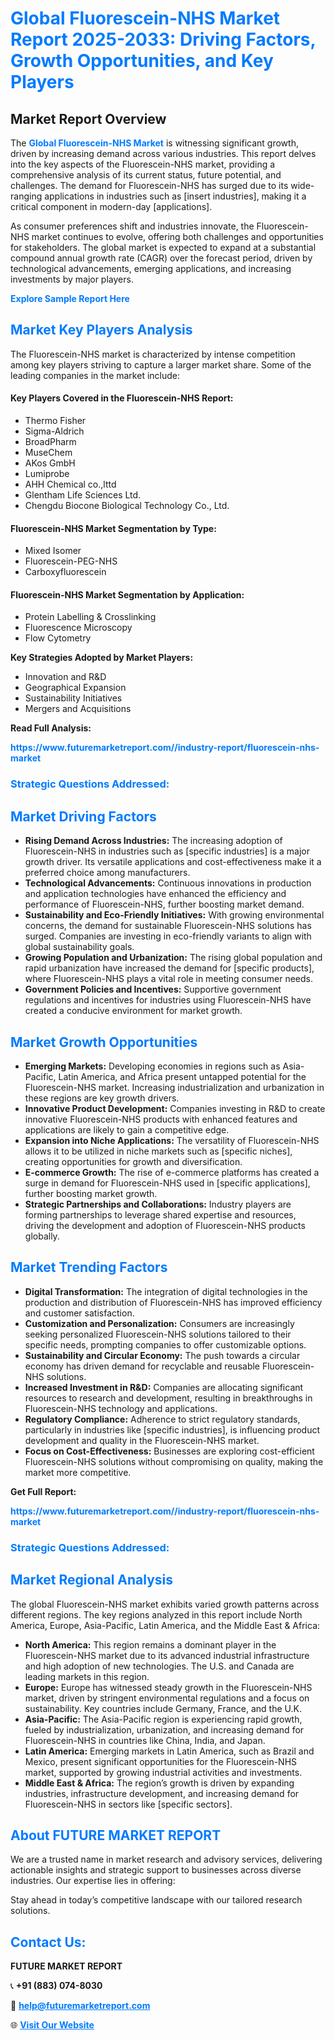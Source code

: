 <h1 style="color: #007BFF;">Global Fluorescein-NHS Market Report 2025-2033: Driving Factors, Growth Opportunities, and Key Players</h1>

<section id="overview">
<h2>Market Report Overview</h2>
<p>The <a href="https://www.futuremarketreport.com//industry-report/fluorescein-nhs-market" style="color: #007BFF; text-decoration: none;"><strong>Global Fluorescein-NHS Market</strong></a> is witnessing significant growth, driven by increasing demand across various industries. This report delves into the key aspects of the Fluorescein-NHS market, providing a comprehensive analysis of its current status, future potential, and challenges. The demand for Fluorescein-NHS has surged due to its wide-ranging applications in industries such as [insert industries], making it a critical component in modern-day [applications].</p>
<p>As consumer preferences shift and industries innovate, the Fluorescein-NHS market continues to evolve, offering both challenges and opportunities for stakeholders. The global market is expected to expand at a substantial compound annual growth rate (CAGR) over the forecast period, driven by technological advancements, emerging applications, and increasing investments by major players.</p>
</section>

<section id="overview">
<p><a href="https://www.futuremarketreport.com//request-sample/reportId=50275" style="color: #007BFF; text-decoration: none;"><strong>Explore Sample Report Here</strong></a></p>
</section>

<section id="key-players">
<h2 style="color: #007BFF;">Market Key Players Analysis</h2>
<p>The Fluorescein-NHS market is characterized by intense competition among key players striving to capture a larger market share. Some of the leading companies in the market include:</p>
<h4>Key Players Covered in the Fluorescein-NHS Report:</h4>
<ul><li>Thermo Fisher</li><li>Sigma-Aldrich</li><li>BroadPharm</li><li>MuseChem</li><li>AKos GmbH</li><li>Lumiprobe</li><li>AHH Chemical co.,lttd</li><li>Glentham Life Sciences Ltd.</li><li>Chengdu Biocone Biological Technology Co., Ltd.</li></ul>
<h4>Fluorescein-NHS Market Segmentation by Type:</h4>
<ul><li>Mixed Isomer</li><li>Fluorescein-PEG-NHS</li><li>Carboxyfluorescein</li></ul>

<h4>Fluorescein-NHS Market Segmentation by Application:</h4>
<ul><li>Protein Labelling &amp; Crosslinking</li><li>Fluorescence Microscopy</li><li>Flow Cytometry</li></ul>
<p><strong>Key Strategies Adopted by Market Players:</strong></p>
<ul>
<li>Innovation and R&D</li>
<li>Geographical Expansion</li>
<li>Sustainability Initiatives</li>
<li>Mergers and Acquisitions</li>
</ul>
</section>

<section>
<p><strong>Read Full Analysis: </strong></p><a href="https://www.futuremarketreport.com//industry-report/fluorescein-nhs-market" style="color: #007BFF; text-decoration: none;"><strong>https://www.futuremarketreport.com//industry-report/fluorescein-nhs-market</strong></a>
<h3 style="color: #007BFF;">Strategic Questions Addressed:</h3>
</section>

<section id="driving-factors">
<h2 style="color: #007BFF;">Market Driving Factors</h2>
<ul>
<li><strong>Rising Demand Across Industries:</strong> The increasing adoption of Fluorescein-NHS in industries such as [specific industries] is a major growth driver. Its versatile applications and cost-effectiveness make it a preferred choice among manufacturers.</li>
<li><strong>Technological Advancements:</strong> Continuous innovations in production and application technologies have enhanced the efficiency and performance of Fluorescein-NHS, further boosting market demand.</li>
<li><strong>Sustainability and Eco-Friendly Initiatives:</strong> With growing environmental concerns, the demand for sustainable Fluorescein-NHS solutions has surged. Companies are investing in eco-friendly variants to align with global sustainability goals.</li>
<li><strong>Growing Population and Urbanization:</strong> The rising global population and rapid urbanization have increased the demand for [specific products], where Fluorescein-NHS plays a vital role in meeting consumer needs.</li>
<li><strong>Government Policies and Incentives:</strong> Supportive government regulations and incentives for industries using Fluorescein-NHS have created a conducive environment for market growth.</li>
</ul>
</section>

<section id="growth-opportunities">
<h2 style="color: #007BFF;">Market Growth Opportunities</h2>
<ul>
<li><strong>Emerging Markets:</strong> Developing economies in regions such as Asia-Pacific, Latin America, and Africa present untapped potential for the Fluorescein-NHS market. Increasing industrialization and urbanization in these regions are key growth drivers.</li>
<li><strong>Innovative Product Development:</strong> Companies investing in R&D to create innovative Fluorescein-NHS products with enhanced features and applications are likely to gain a competitive edge.</li>
<li><strong>Expansion into Niche Applications:</strong> The versatility of Fluorescein-NHS allows it to be utilized in niche markets such as [specific niches], creating opportunities for growth and diversification.</li>
<li><strong>E-commerce Growth:</strong> The rise of e-commerce platforms has created a surge in demand for Fluorescein-NHS used in [specific applications], further boosting market growth.</li>
<li><strong>Strategic Partnerships and Collaborations:</strong> Industry players are forming partnerships to leverage shared expertise and resources, driving the development and adoption of Fluorescein-NHS products globally.</li>
</ul>
</section>

<section id="trending-factors">
<h2 style="color: #007BFF;">Market Trending Factors</h2>
<ul>
<li><strong>Digital Transformation:</strong> The integration of digital technologies in the production and distribution of Fluorescein-NHS has improved efficiency and customer satisfaction.</li>
<li><strong>Customization and Personalization:</strong> Consumers are increasingly seeking personalized Fluorescein-NHS solutions tailored to their specific needs, prompting companies to offer customizable options.</li>
<li><strong>Sustainability and Circular Economy:</strong> The push towards a circular economy has driven demand for recyclable and reusable Fluorescein-NHS solutions.</li>
<li><strong>Increased Investment in R&D:</strong> Companies are allocating significant resources to research and development, resulting in breakthroughs in Fluorescein-NHS technology and applications.</li>
<li><strong>Regulatory Compliance:</strong> Adherence to strict regulatory standards, particularly in industries like [specific industries], is influencing product development and quality in the Fluorescein-NHS market.</li>
<li><strong>Focus on Cost-Effectiveness:</strong> Businesses are exploring cost-efficient Fluorescein-NHS solutions without compromising on quality, making the market more competitive.</li>
</ul>
</section>

<section>
<p><strong>Get Full Report: </strong></p><a href="https://www.futuremarketreport.com//industry-report/fluorescein-nhs-market" style="color: #007BFF; text-decoration: none;"><strong>https://www.futuremarketreport.com//industry-report/fluorescein-nhs-market</strong></a>
<h3 style="color: #007BFF;">Strategic Questions Addressed:</h3>
</section>


<section id="regional-analysis">
<h2 style="color: #007BFF;">Market Regional Analysis</h2>
<p>The global Fluorescein-NHS market exhibits varied growth patterns across different regions. The key regions analyzed in this report include North America, Europe, Asia-Pacific, Latin America, and the Middle East & Africa:</p>
<ul>
<li><strong>North America:</strong> This region remains a dominant player in the Fluorescein-NHS market due to its advanced industrial infrastructure and high adoption of new technologies. The U.S. and Canada are leading markets in this region.</li>
<li><strong>Europe:</strong> Europe has witnessed steady growth in the Fluorescein-NHS market, driven by stringent environmental regulations and a focus on sustainability. Key countries include Germany, France, and the U.K.</li>
<li><strong>Asia-Pacific:</strong> The Asia-Pacific region is experiencing rapid growth, fueled by industrialization, urbanization, and increasing demand for Fluorescein-NHS in countries like China, India, and Japan.</li>
<li><strong>Latin America:</strong> Emerging markets in Latin America, such as Brazil and Mexico, present significant opportunities for the Fluorescein-NHS market, supported by growing industrial activities and investments.</li>
<li><strong>Middle East & Africa:</strong> The region’s growth is driven by expanding industries, infrastructure development, and increasing demand for Fluorescein-NHS in sectors like [specific sectors].</li>
</ul>
</section>

<footer>
<h2 style="color: #007BFF;">About FUTURE MARKET REPORT</h2>
<p>We are a trusted name in market research and advisory services, delivering actionable insights and strategic support to businesses across diverse industries. Our expertise lies in offering:</p>

<p>Stay ahead in today’s competitive landscape with our tailored research solutions.</p>

<h2 style="color: #007BFF;">Contact Us:</h2>
<p><strong>FUTURE MARKET REPORT</strong></p>
<p>📞 <strong>+91 (883) 074-8030</strong></p>
<p>📧 <strong><a href="mailto:help@futuremarketreport.com" style="color: #007BFF;">help@futuremarketreport.com</a></strong></p>
<p>🌐 <strong><a href="https://www.futuremarketreport.com/" style="color: #007BFF;">Visit Our Website</a></strong></p>
</footer>